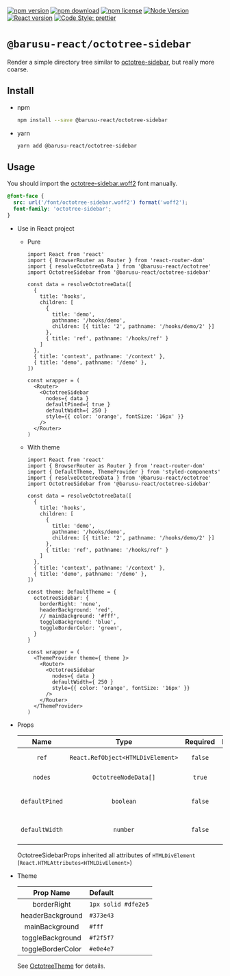 [![npm version](https://img.shields.io/npm/v/@barusu-react/octotree-sidebar.svg)](https://www.npmjs.com/package/@barusu-react/octotree-sidebar)
[![npm download](https://img.shields.io/npm/dm/@barusu-react/octotree-sidebar.svg)](https://www.npmjs.com/package/@barusu-react/octotree-sidebar)
[![npm license](https://img.shields.io/npm/l/@barusu-react/octotree-sidebar.svg)](https://www.npmjs.com/package/@barusu-react/octotree-sidebar)
[![Node Version](https://img.shields.io/node/v/@barusu-react/octotree-sidebar)](https://github.com/nodejs/node)
[![React version](https://img.shields.io/npm/dependency-version/@barusu-react/octotree-sidebar/peer/react)](https://github.com/facebook/react)
[![Code Style: prettier](https://img.shields.io/badge/code_style-prettier-ff69b4.svg?style=flat-square)](https://github.com/prettier/prettier)


# `@barusu-react/octotree-sidebar`

Render a simple directory tree similar to [octotree-sidebar][], but really more coarse.

## Install

* npm

  ```bash
  npm install --save @barusu-react/octotree-sidebar
  ```

* yarn

  ```bash
  yarn add @barusu-react/octotree-sidebar
  ```

## Usage

  You should import the [octotree-sidebar.woff2][] font manually.

  ```css
  @font-face {
    src: url('/font/octotree-sidebar.woff2') format('woff2');
    font-family: 'octotree-sidebar';
  }
  ```

  * Use in React project

    - Pure

      ```tsx
      import React from 'react'
      import { BrowserRouter as Router } from 'react-router-dom'
      import { resolveOctotreeData } from '@barusu-react/octotree'
      import OctotreeSidebar from '@barusu-react/octotree-sidebar'

      const data = resolveOctotreeData([
        {
          title: 'hooks',
          children: [
            {
              title: 'demo',
              pathname: '/hooks/demo',
              children: [{ title: '2', pathname: '/hooks/demo/2' }]
            },
            { title: 'ref', pathname: '/hooks/ref' }
          ]
        },
        { title: 'context', pathname: '/context' },
        { title: 'demo', pathname: '/demo' },
      ])

      const wrapper = (
        <Router>
          <OctotreeSidebar
            nodes={ data }
            defaultPined={ true }
            defaultWidth={ 250 }
            style={{ color: 'orange', fontSize: '16px' }}
          />
        </Router>
      )
      ```

    - With theme

      ```tsx
      import React from 'react'
      import { BrowserRouter as Router } from 'react-router-dom'
      import { DefaultTheme, ThemeProvider } from 'styled-components'
      import { resolveOctotreeData } from '@barusu-react/octotree'
      import OctotreeSidebar from '@barusu-react/octotree-sidebar'

      const data = resolveOctotreeData([
        {
          title: 'hooks',
          children: [
            {
              title: 'demo',
              pathname: '/hooks/demo',
              children: [{ title: '2', pathname: '/hooks/demo/2' }]
            },
            { title: 'ref', pathname: '/hooks/ref' }
          ]
        },
        { title: 'context', pathname: '/context' },
        { title: 'demo', pathname: '/demo' },
      ])

      const theme: DefaultTheme = {
        octotreeSidebar: {
          borderRight: 'none',
          headerBackground: 'red',
          // mainBackground: '#fff',
          toggleBackground: 'blue',
          toggleBorderColor: 'green',
        }
      }

      const wrapper = (
        <ThemeProvider theme={ theme }>
          <Router>
            <OctotreeSidebar
              nodes={ data }
              defaultWidth={ 250 }
              style={{ color: 'orange', fontSize: '16px' }}
            />
          </Router>
        </ThemeProvider>
      )
      ```

  * Props

     Name           | Type                              | Required  | Default | Description
    :--------------:|:---------------------------------:|:---------:|:-------:|:-------------
     `ref`          | `React.RefObject<HTMLDivElement>` | `false`   | -       | Forwarded ref callback
     `nodes`        | `OctotreeNodeData[]`              | `true`    | -       | Node data of octotree
     `defaultPined` | `boolean`                         | `false`   | `false` | Initial sidebar pined state
     `defaultWidth` | `number`                          | `false`   | `200`   | Initial sidebar width

    OctotreeSidebarProps inherited all attributes of `HTMLDivElement` (`React.HTMLAttributes<HTMLDivElement>`)

  * Theme

     Prop Name          | Default
    :------------------:|:--------------
     borderRight        | `1px solid #dfe2e5`
     headerBackground   | `#373e43`
     mainBackground     | `#fff`
     toggleBackground   | `#f2f5f7`
     toggleBorderColor  | `#e0e4e7`

    See [OctotreeTheme][] for details.



[octotree-sidebar]: https://github.com/ovity/octotree-sidebar.git
[OctotreeTheme]: https://github.com/guanghechen/barusu-react/blob/master/packages/octotree-sidebar/src/theme.ts
[octotree-sidebar.woff2]: https://github.com/ovity/octotree-sidebar/blob/c8819379c9cc60b3c2124440766906028891120d/libs/fonts/octicons.woff2
